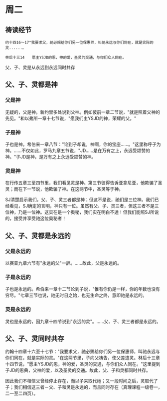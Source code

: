 # 周二

## 祷读经节
```
约十四16～17"我要求父，祂必赐给你们另一位保惠师，叫祂永远与你们同在，就是实际的灵......。

林后十三14　　愿主YSJD的恩，神的爱，圣灵的交通，与你们众人同在。
```

父、子、灵是从永远到永远同时共存

## 父、子、灵都是神

### 父是神

无疑的，父是神。新约里多处说到父神。例如彼前一章二节说，"就是照着父神的先见。"和以弗所一章十七节说，"愿我们主YSJD的神，荣耀的父。"

### 子是神

子也是神。希伯来一章八节："论到子却说，神啊，你的宝座......。"这里称呼子为神。......不仅如此，罗马九章五节说，"JD......是在万有之上，永远受颂赞的神。"子JD是神，是万有之上永远受颂赞的神。

### 灵是神

在行传五章三至四节里，我们看见灵是神。第三节彼得告诉亚拿尼亚，他欺骗了圣灵；而在下一节说，他欺骗了神。在这两节中，圣灵等于神。

SJ清楚启示我们，父、子、灵三者都是神；但这不是说，祂们是三位神。我们已经看见，SJ确定的言明，神只有一位。虽然有父、子、灵三者，但这三者不是三位神，乃是一位神。这实在是一个奥秘，我们实在明白不透！但我们能照SJ所说的，接受并享受祂这位奥秘者！

## 父、子、灵都是永远的

### 父是永远的

以赛亚九章六节有"永远的父"一辞。......故此，父是永远的。

### 子是永远的

子也是永远的。希伯来一章十二节论到子说，"惟有你仍是一样，你的年数也没有穷尽。"七章三节也说，祂无时日之始，也无生命之终，意即祂是永远的。

### 灵是永远的

灵也是永远的，因九章十四节说到"永远的灵"。......父、子、灵三者都是永远的。

## 父、子、灵同时共存

约翰十四章十六至十七节："我要求父，祂必赐给你们另一位保惠师，叫祂永远与你们同在，就是实际的灵。"在这两节里，子向父祷告，使父差遣灵。林后十三章十四节说，"愿主YSJD的恩，神的爱，圣灵的交通，与你们众人同在。"这里提到子JD的恩典，父神的爱，以及圣灵的交通。故此，父、子和灵都同时共存。

因此我们不相信父曾经停止存在，而以子来取代祂；又一段时间之后，灵取代了子；我们相信这三者－父、子和灵是永远的，而且同时存在（真理课程一级卷一，二一至二四页）。


